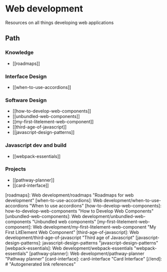 # Web development

Resources on all things developing web applications

## Path

### Knowledge

- [[roadmaps]]

### Interface Design

- [[when-to-use-accordions]]

### Software Design

- [[how-to-develop-web-components]]
- [[unbundled-web-components]]
- [[my-first-litelement-web-component]]
- [[third-age-of-javascript]]
- [[javascript-design-patterns]]

### Javascript dev and build

- [[webpack-essentials]]
### Projects

- [[pathway-planner]]
- [[card-interface]]

[//begin]: # "Autogenerated link references for markdown compatibility"
[roadmaps]: Web development/roadmaps "Roadmaps for web development"
[when-to-use-accordions]: Web development/when-to-use-accordions "When to use accordions"
[how-to-develop-web-components]: how-to-develop-web-components "How to Develop Web Components"
[unbundled-web-components]: Web development/unbundled-web-components "Unbundled web components"
[my-first-litelement-web-component]: Web development/my-first-litelement-web-component "My First LitElement Web Component"
[third-age-of-javascript]: Web development/third-age-of-javascript "Third age of Javascript"
[javascript-design-patterns]: javascript-design-patterns "javascript-design-patterns"
[webpack-essentials]: Web development/webpack-essentials "webpack-essentials"
[pathway-planner]: Web development/pathway-planner "Pathway planner"
[card-interface]: card-interface "Card Interface"
[//end]: # "Autogenerated link references"